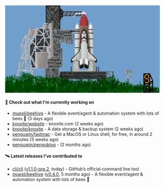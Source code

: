 ![](https://raw.githubusercontent.com/penguwin/penguwin/master/assets/shuttle.gif)

#### 🚀 Check out what I'm currently working on

- [muesli/beehive](https://github.com/muesli/beehive) - A flexible event/agent &amp; automation system with lots of bees 🐝 (3 days ago)
- [knoxite/website](https://github.com/knoxite/website) - knoxite.com (2 weeks ago)
- [knoxite/knoxite](https://github.com/knoxite/knoxite) - A data storage &amp; backup system (2 weeks ago)
- [penguwin/fastmac](https://github.com/penguwin/fastmac) - Get a MacOS or Linux shell, for free, in around 2 minutes (3 weeks ago)
- [penguwin/pengublog](https://github.com/penguwin/pengublog) -  (2 months ago)

#### 🛰️ Latest releases I've contributed to

- [cli/cli](https://github.com/cli/cli) ([v1.1.0-pre.2](https://github.com/cli/cli/releases/tag/v1.1.0-pre.2), today) - GitHub’s official command line tool
- [muesli/beehive](https://github.com/muesli/beehive) ([v0.4.0](https://github.com/muesli/beehive/releases/tag/v0.4.0), 5 months ago) - A flexible event/agent &amp; automation system with lots of bees 🐝
